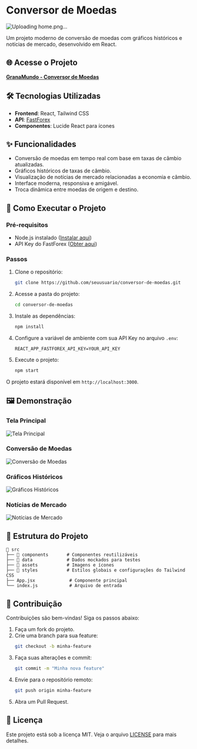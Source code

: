 # Conversor de Moedas

![Uploading home.png…]()


Um projeto moderno de conversão de moedas com gráficos históricos e notícias de mercado, desenvolvido em React.

## 🌐 Acesse o Projeto

[**GranaMundo - Conversor de Moedas**](https://seusiteaqui.com)

## 🛠️ Tecnologias Utilizadas

- **Frontend**: React, Tailwind CSS
- **API**: [FastForex](https://fastforex.io)
- **Componentes**: Lucide React para ícones

## ✨ Funcionalidades

- Conversão de moedas em tempo real com base em taxas de câmbio atualizadas.
- Gráficos históricos de taxas de câmbio.
- Visualização de notícias de mercado relacionadas a economia e câmbio.
- Interface moderna, responsiva e amigável.
- Troca dinâmica entre moedas de origem e destino.

## 🚀 Como Executar o Projeto

### Pré-requisitos
- Node.js instalado ([Instalar aqui](https://nodejs.org))
- API Key do FastForex ([Obter aqui](https://fastforex.io))

### Passos
1. Clone o repositório:
   ```bash
   git clone https://github.com/seuusuario/conversor-de-moedas.git
   ```
2. Acesse a pasta do projeto:
   ```bash
   cd conversor-de-moedas
   ```
3. Instale as dependências:
   ```bash
   npm install
   ```
4. Configure a variável de ambiente com sua API Key no arquivo `.env`:
   ```env
   REACT_APP_FASTFOREX_API_KEY=YOUR_API_KEY
   ```
5. Execute o projeto:
   ```bash
   npm start
   ```

O projeto estará disponível em `http://localhost:3000`.

## 🖼️ Demonstração

### Tela Principal
![Tela Principal](https://via.placeholder.com/800x400.png?text=Tela+Principal)

### Conversão de Moedas
![Conversão de Moedas](https://via.placeholder.com/800x400.png?text=Convers%C3%A3o+de+Moedas)

### Gráficos Históricos
![Gráficos Históricos](https://via.placeholder.com/800x400.png?text=Gr%C3%A1ficos+Hist%C3%B3ricos)

### Notícias de Mercado
![Notícias de Mercado](https://via.placeholder.com/800x400.png?text=Not%C3%ADcias+de+Mercado)

## 📂 Estrutura do Projeto

```
📂 src
├── 📁 components       # Componentes reutilizáveis
├── 📁 data             # Dados mockados para testes
├── 📁 assets           # Imagens e ícones
├── 📁 styles           # Estilos globais e configurações do Tailwind CSS
├── App.jsx             # Componente principal
└── index.js            # Arquivo de entrada
```

## 🤝 Contribuição

Contribuições são bem-vindas! Siga os passos abaixo:

1. Faça um fork do projeto.
2. Crie uma branch para sua feature:
   ```bash
   git checkout -b minha-feature
   ```
3. Faça suas alterações e commit:
   ```bash
   git commit -m "Minha nova feature"
   ```
4. Envie para o repositório remoto:
   ```bash
   git push origin minha-feature
   ```
5. Abra um Pull Request.

## 📝 Licença

Este projeto está sob a licença MIT. Veja o arquivo [LICENSE](LICENSE) para mais detalhes.
